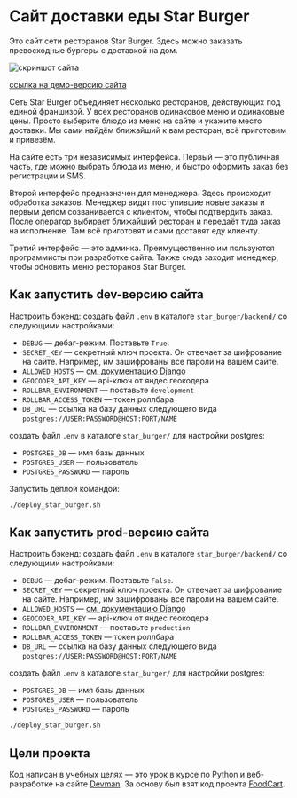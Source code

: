 # Сайт доставки еды Star Burger

Это сайт сети ресторанов Star Burger. Здесь можно заказать превосходные бургеры с доставкой на дом.

![скриншот сайта](https://dvmn.org/filer/canonical/1594651635/686/)


[ссылка на демо-версию сайта](https://starburger.ns-tonic.site/)


Сеть Star Burger объединяет несколько ресторанов, действующих под единой франшизой. У всех ресторанов одинаковое меню и одинаковые цены. Просто выберите блюдо из меню на сайте и укажите место доставки. Мы сами найдём ближайший к вам ресторан, всё приготовим и привезём.

На сайте есть три независимых интерфейса. Первый — это публичная часть, где можно выбрать блюда из меню, и быстро оформить заказ без регистрации и SMS.

Второй интерфейс предназначен для менеджера. Здесь происходит обработка заказов. Менеджер видит поступившие новые заказы и первым делом созванивается с клиентом, чтобы подтвердить заказ. После оператор выбирает ближайший ресторан и передаёт туда заказ на исполнение. Там всё приготовят и сами доставят еду клиенту.

Третий интерфейс — это админка. Преимущественно им пользуются программисты при разработке сайта. Также сюда заходит менеджер, чтобы обновить меню ресторанов Star Burger.

## Как запустить dev-версию сайта

Настроить бэкенд: создать файл `.env` в каталоге `star_burger/backend/` со следующими настройками:

- `DEBUG` — дебаг-режим. Поставьте `True`.
- `SECRET_KEY` — секретный ключ проекта. Он отвечает за шифрование на сайте. Например, им зашифрованы все пароли на вашем сайте.
- `ALLOWED_HOSTS` — [см. документацию Django](https://docs.djangoproject.com/en/3.1/ref/settings/#allowed-hosts)
- `GEOCODER_API_KEY` — api-ключ от яндес геокодера
- `ROLLBAR_ENVIRONMENT` — поставьте `development`
- `ROLLBAR_ACCESS_TOKEN` — токен роллбара
- `DB_URL` — ссылка на базу данных следующего вида `postgres://USER:PASSWORD@HOST:PORT/NAME`


создать файл `.env` в каталоге `star_burger/` для настройки postgres:

- `POSTGRES_DB` — имя базы данных
- `POSTGRES_USER` — пользователь
- `POSTGRES_PASSWORD`  —  пароль


Запустить деплой командой:

```sh
./deploy_star_burger.sh
```

## Как запустить prod-версию сайта

Настроить бэкенд: создать файл `.env` в каталоге `star_burger/backend/` со следующими настройками:

- `DEBUG` — дебаг-режим. Поставьте `False`.
- `SECRET_KEY` — секретный ключ проекта. Он отвечает за шифрование на сайте. Например, им зашифрованы все пароли на вашем сайте.
- `ALLOWED_HOSTS` — [см. документацию Django](https://docs.djangoproject.com/en/3.1/ref/settings/#allowed-hosts)
- `GEOCODER_API_KEY` — api-ключ от яндес геокодера
- `ROLLBAR_ENVIRONMENT` — поставьте `production`
- `ROLLBAR_ACCESS_TOKEN` — токен роллбара
- `DB_URL` — ссылка на базу данных следующего вида `postgres://USER:PASSWORD@HOST:PORT/NAME`


создать файл `.env` в каталоге `star_burger/` для настройки postgres:

- `POSTGRES_DB` — имя базы данных
- `POSTGRES_USER` — пользователь
- `POSTGRES_PASSWORD`  —  пароль

```sh
./deploy_star_burger.sh
```

## Цели проекта

Код написан в учебных целях — это урок в курсе по Python и веб-разработке на сайте [Devman](https://dvmn.org). За основу был взят код проекта [FoodCart](https://github.com/Saibharath79/FoodCart).

